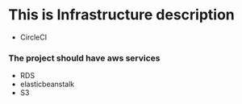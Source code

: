 # This is Infrastructure description
- CircleCI

### The project should have aws services
- RDS
- elasticbeanstalk
- S3
